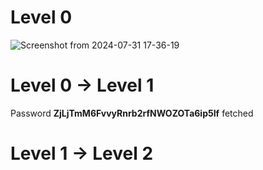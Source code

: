 # Level 0
![Screenshot from 2024-07-31 17-36-19](https://github.com/user-attachments/assets/83e1e0c0-d09d-467a-ad86-45278d475c73)
# Level 0 → Level 1
Password **ZjLjTmM6FvvyRnrb2rfNWOZOTa6ip5If** fetched
# Level 1 → Level 2





